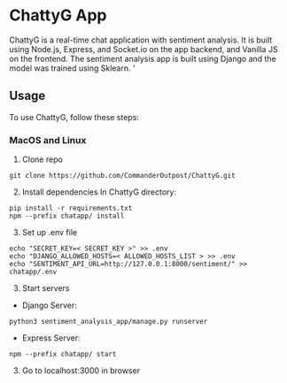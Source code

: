 # ChattyG App

ChattyG is a real-time chat application with sentiment analysis. It is built using Node.js, Express, and Socket.io on the app backend, and Vanilla JS on the frontend. The sentiment analysis app is built using Django and the model was trained using Sklearn.
'
## Usage

To use ChattyG, follow these steps:

### MacOS and Linux

1. Clone repo
```
git clone https://github.com/CommanderOutpost/ChattyG.git
```

2. Install dependencies
In ChattyG directory:
```
pip install -r requirements.txt
npm --prefix chatapp/ install
```

3. Set up .env file
```
echo "SECRET_KEY=< SECRET_KEY >" >> .env
echo "DJANGO_ALLOWED_HOSTS=< ALLOWED_HOSTS_LIST > >> .env
echo "SENTIMENT_API_URL=http://127.0.0.1:8000/sentiment/" >> chatapp/.env
```

3. Start servers
- Django Server:
```
python3 sentiment_analysis_app/manage.py runserver
```
- Express Server:
```
npm --prefix chatapp/ start
```

3. Go to localhost:3000 in browser
